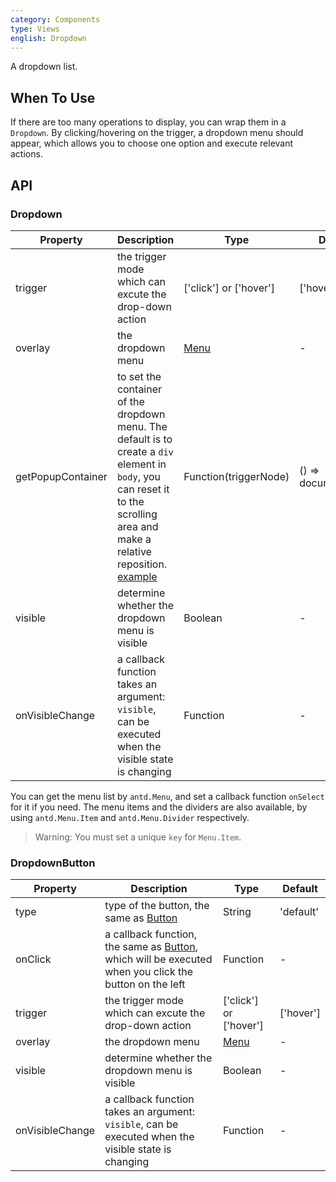 ```yaml
---
category: Components
type: Views
english: Dropdown
---
```


A dropdown list.

## When To Use

If there are too many operations to display, you can wrap them in a `Dropdown`. By clicking/hovering on the trigger, a dropdown menu should appear, which allows you to choose one option and execute relevant actions.

## API

### Dropdown

| Property         | Description           | Type     | Default       |
|--------------|----------------|----------|--------------|
| trigger        | the trigger mode which can excute the drop-down action  | ['click'] or ['hover']   | ['hover']           |
| overlay | the dropdown menu       | [Menu](/components/menu)   | -           |
| getPopupContainer       | to set the container of the dropdown menu. The default is to create a `div` element in `body`, you can reset it to the scrolling area and make a relative reposition. [example](http://codepen.io/anon/pen/xVBOVQ?editors=001)   | Function(triggerNode)   | () => document.body |
| visible | determine whether the dropdown menu is visible | Boolean | -           |
| onVisibleChange     | a callback function takes an argument: `visible`, can be executed when the visible state is changing | Function           | - |

You can get the menu list by `antd.Menu`, and set a callback function `onSelect` for it if you need. The menu items and the dividers are also available, by using `antd.Menu.Item` and `antd.Menu.Divider` respectively.

> Warning: You must set a unique `key` for `Menu.Item`.


### DropdownButton

| Property         | Description           | Type     | Default       |
|--------------|----------------|----------|--------------|
| type        | type of the button, the same as [Button](/components/button)   | String   | 'default'           |
| onClick | a callback function, the same as [Button](/components/button), which will be executed when you click the button on the left       | Function   | -           |
| trigger       | the trigger mode which can excute the drop-down action | ['click'] or ['hover']   | ['hover'] |
| overlay | the dropdown menu | [Menu](/components/menu) | -           |
| visible     | determine whether the dropdown menu is visible | Boolean | -           |
| onVisibleChange     | a callback function takes an argument: `visible`, can be executed when the visible state is changing | Function     | -        |


